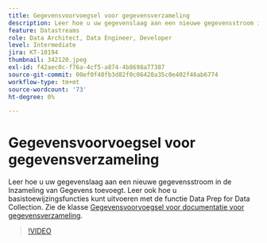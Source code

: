 ```yaml
---
title: Gegevensvoorvoegsel voor gegevensverzameling
description: Leer hoe u uw gegevenslaag aan een nieuwe gegevensstroom in de Inzameling van Gegevens toevoegt.
feature: Datastreams
role: Data Architect, Data Engineer, Developer
level: Intermediate
jira: KT-10194
thumbnail: 342120.jpeg
exl-id: f42aec0c-f76a-4cf5-a874-4b8698a77387
source-git-commit: 00ef0f40fb3d82f0c06428a35c0e402f46ab6774
workflow-type: tm+mt
source-wordcount: '73'
ht-degree: 0%

---
```


# Gegevensvoorvoegsel voor gegevensverzameling

Leer hoe u uw gegevenslaag aan een nieuwe gegevensstroom in de Inzameling van Gegevens toevoegt. Leer ook hoe u basistoewijzingsfuncties kunt uitvoeren met de functie Data Prep for Data Collection. Zie de klasse [Gegevensvoorvoegsel voor documentatie voor gegevensverzameling](https://experienceleague.adobe.com/docs/experience-platform/edge/fundamentals/datastreams.html#data-prep).

>[!VIDEO](https://video.tv.adobe.com/v/342120/?learn=on)
